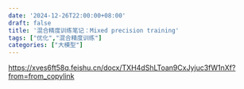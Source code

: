 ```yaml
---
date: '2024-12-26T22:00:00+08:00'
draft: false
title: '混合精度训练笔记：Mixed precision training'
tags: ["优化","混合精度训练"]
categories: ["大模型"]
---
```


https://xves6ft58q.feishu.cn/docx/TXH4dShLToan9CxJyjuc3fW1nXf?from=from_copylink
